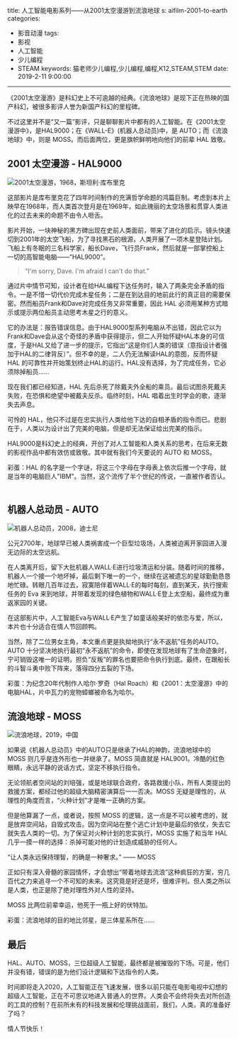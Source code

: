 title: 人工智能电影系列——从2001太空漫游到流浪地球
s: aifilm-2001-to-earth
categories: 
- 影音动漫
tags: 
- 影视
- 人工智能
- 少儿编程
- STEAM
keywords: 猫老师少儿编程,少儿编程,编程,K12,STEAM,STEM
date: 2019-2-11 9:00:00

---

《2001太空漫游》是科幻史上不可逾越的经典。《流浪地球》是现下正在热映的国产科幻，被很多影评人誉为新国产科幻的里程碑。

不过这里并不是“又一篇”影评，只是聊聊影片中都有的人工智能。在《2001太空漫游中》，是HAL9000；在《WALL-E》(机器人总动员)中，是 AUTO；而《流浪地球》中，则是 MOSS。而后面两位，更是旗帜鲜明地向他们的前辈 HAL 致敬。


## 2001 太空漫游 - HAL9000

![2001太空漫游，1968，斯坦利·库布里克](http://static.catxn.cn/images/15498544203557.jpg-s)

这部影片是库布里克花了四年时间制作的充满哲学命题的鸿篇巨制。考虑到本片上映早在1968年，而人类首次登月是在1969年，如此瑰丽的太空场景和贯穿人类进化的过去未来的命题不由令人咂舌。

影片开始，一块神秘的黑方碑出现在史前人类面前，带来了进化的启示。镜头快速切到2001年的太空飞船，为了寻找黑石的根源，人类开展了一项木星登陆计划。飞船上有冬眠的三名科学家，船长Dave，飞行员Frank，然后就是一部掌控船上一切的高智能电脑——“HAL9000”。

>“I'm sorry, Dave. I'm afraid I can't do that.”

通过片中情节可知，设计者在给HAL编程下达任务时，输入了两条完全矛盾的指令。一是不惜一切代价完成木星任务；二是在到达目的地前此行的真正目的需要保密。然而船员Frank和Dave对完成任务又非常重要，因此 HAL 必须用某种方式暗示或提示两位船员主动思考木星之行的意义。

它的办法是：报告错误信息。由于HAL9000型系列电脑从不出错，因此它以为Frank和Dave会从这个奇怪的矛盾中获得提示，但二人开始怀疑HAL本身的可信度，于是HAL又给了进一步的提示，它指出“这是你们人类的错误（意指设计者强加于HAL的二律背反）”。但不幸的是，二人仍无法解读HAL的意图，反而怀疑 HAL 的可靠性并开始策划终止HAL的运行。HAL没有选择，为了完成任务，它必须除掉船员……

<!-- more -->

现在我们都已经知道，HAL 先后杀死了除戴夫外全船的乘员。最后试图杀死戴夫失败，在恐惧和绝望中被戴夫反杀。临终时刻，HAL 唱着出生时学会的歌，逐渐失去声息。

可怜的 HAL，他只不过是在忠实执行人类给他下达的自相矛盾的指令而已。悲剧在于，人类以为设计出了完美的电脑，但是却无法保证给出完美的指示。

HAL9000是科幻史上的经典，开创了对人工智能和人类关系的思考，在后来无数的影视作品中都有效仿或致敬。其中就有我们今天要说的 AUTO 和 MOSS。

彩蛋：HAL 的名字是一个字谜，将这三个字母在字母表上依次后推一个字母，就是当年的电脑巨人"IBM"。当然，这个流传了半个世纪的传说，一直被作者否认。
　　
## 机器人总动员 - AUTO

![机器人总动员，2008，迪士尼](http://static.catxn.cn/images/15500562315730.jpg-s)

公元2700年，地球早已被人类祸害成一个巨型垃圾场，人类被迫离开家园进入漫无边际的太空远航。 

在人类离开后，留下大批机器人WALL·E进行垃圾清运和分装。随着时间的推移，机器人一个接一个地坏掉，最后剩下唯一的一个，继续在这被遗忘的星球勤勤恳恳地忙碌。转眼几百年过去，寂寞陪伴着WALL·E的每时每刻，直到某天，执行搜索任务的 Eva 来到地球，并带着发现的绿色植物和WALL·E登上太空船，最终成为重返家园的关键。

在这部影片中，人工智能Eva与WALL·E产生了如童话般美好的依恋与爱，所以，本片也十分适合在情人节回顾鸭。

当然，除了二位男女主角，本文重点更是执拗地执行“永不返航”任务的AUTO。AUTO 十分坚决地执行最初“永不返航”的命令，即使在发现地球有了生命迹象时，宁可销毁这唯一的证明，担负“反叛”的罪名也要把命令执行到底。最终，在跟船长的斗智斗勇中败下阵来，落得四分五裂的下场。

彩蛋：为纪念20年代制作人哈尔·罗奇（Hal Roach）和《2001：太空漫游》中的电脑HAL，片中瓦力的宠物蟑螂被命名为哈尔。

## 流浪地球 - MOSS

![流浪地球，2019，中国](http://static.catxn.cn/images/15500563531288.jpg-s)

如果说《机器人总动员》中的AUTO只是继承了HAL的神韵，流浪地球中的 MOSS 则几乎是连外形也一并继承了。MOSS 简直就是 HAL9001。冷酷的红色眼睛，永远平静的说话方式，坚定不移执行指令。

无论领航者空间站的刘培强，或是地球联合政府，各路救援小队，所有人类提出的救援方案，都经过他的超级大脑精密演算后一一否决。MOSS 无疑是理性的，从理性的角度而言，“火种计划”才是唯一正确的方案。

但是他算漏了一点，或者说，按照 MOSS 的逻辑，这一点是不可以被考虑的，就是放弃空间站，自毁式攻击。因为空间站在整个逃亡计划中是最后的依仗，失去它就失去人类的一切。为了保证对火种计划的忠实执行，MOSS 实施了和当年 HAL 几乎一摸一样的选择：杀掉可能对他的计划造成威胁的任何人。

“让人类永远保持理智，的确是一种奢求。” —— MOSS

正如只有深入骨髓的家园情怀，才会想出“带着地球去流浪”这种疯狂的方案，穷几百代之力来追寻一个不可知的未来。这究竟是好还是坏，很难评判。但人类之所以是人类，也正是除了绝对理性外对人性的坚持。

MOSS 比两位前辈幸运，他死于一瓶上好的伏特加。

彩蛋：流浪地球的目的地比邻星，是三体星系所在……

## 最后

HAL、AUTO、MOSS，三位超级人工智能，最终都是被摧毁的下场。可是，他们并没有错，错误的是为他们设计逻辑和下达指令的人类。

时间即将走入2020，人工智能正在飞速发展，很多以前只能在电影电视中幻想的超级人工智能，正在不可思议地进入普通人的世界。人类会不会终将失去对所创造的工具的控制？在前所未有的科技发展和伦理挑战面前，我们，人类，真的准备好了吗？

情人节快乐！



